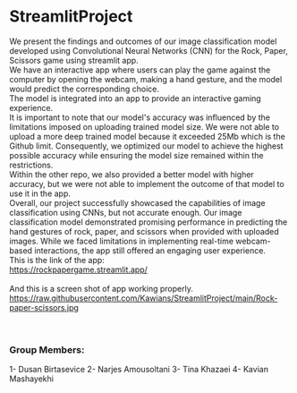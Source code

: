 # StreamlitProject
We present the findings and outcomes of our image classification model developed using Convolutional Neural Networks (CNN) for the Rock, Paper, Scissors game using streamlit app.<br>
We have an interactive app where users can play the game against the computer by opening the webcam, making a hand gesture, and the model would predict the corresponding choice.<br>
The model is integrated into an app to provide an interactive gaming experience.<br>
It is important to note that our model's accuracy was influenced by the limitations imposed on uploading trained model size. We were not able to upload a more deep trained model because it exceeded 25Mb which is the Github limit. Consequently, we optimized our model to achieve the highest possible accuracy while ensuring the model size remained within the restrictions.<br>
Within the other repo, we also provided a better model with higher accuracy, but we were not able to implement the outcome of that model to use it in the app.<br>
Overall, our project successfully showcased the capabilities of image classification using CNNs, but not accurate enough.
Our image classification model demonstrated promising performance in predicting the hand gestures of rock, paper, and scissors when provided with uploaded images. While we faced limitations in implementing real-time webcam-based interactions, the app still offered an engaging user experience.<br>
This is the link of the app: <br>
https://rockpapergame.streamlit.app/ <br>
<br>
And this is a screen shot of app working properly.<br>
https://raw.githubusercontent.com/Kawians/StreamlitProject/main/Rock-paper-scissors.jpg <br>
<br>
<br>
### Group Members:
1- Dusan Birtasevice
2- Narjes Amousoltani
3- Tina Khazaei
4- Kavian Mashayekhi

